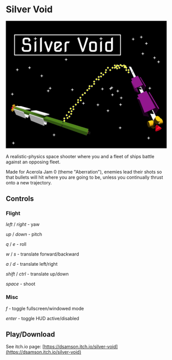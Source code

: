 # Silver Void

![Silver Void](cover_art.png)

A realistic-physics space shooter where you and a fleet of ships battle against an opposing fleet.


Made for Acerola Jam 0 (theme "Aberration"), enemies lead their shots so that bullets will hit where you are going to be, unless you continually thrust onto a new trajectory.


## Controls
### Flight

*left* / *right* - yaw

*up* / *down* - pitch

*q* / *e* - roll

*w* / *s* - translate forward/backward

*a* / *d* - translate left/right

*shift* / *ctrl* - translate up/down

*space* - shoot


### Misc
*f* - toggle fullscreen/windowed mode

*enter* - toggle HUD active/disabled

## Play/Download
See itch.io page: [https://dsamson.itch.io/silver-void](https://dsamson.itch.io/silver-void)


